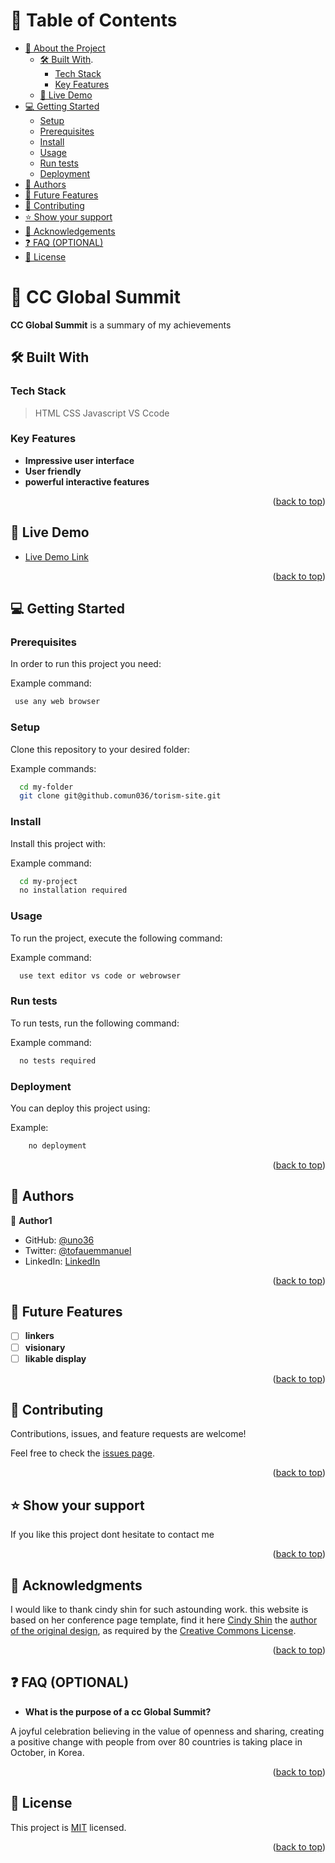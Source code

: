 <!-- TABLE OF CONTENTS -->

# 📗 Table of Contents

- [📖 About the Project](#about-project)
  - [🛠 Built With](#built-with).
    - [Tech Stack](#tech-stack)
    - [Key Features](#key-features)
  - [🚀 Live Demo](#live-demo)
- [💻 Getting Started](#getting-started)
  - [Setup](#setup)
  - [Prerequisites](#prerequisites)
  - [Install](#install)
  - [Usage](#usage)
  - [Run tests](#run-tests)
  - [Deployment](#triangular_flag_on_post-deployment)
- [👥 Authors](#authors)
- [🔭 Future Features](#future-features)
- [🤝 Contributing](#contributing)
- [⭐️ Show your support](#support)
- [🙏 Acknowledgements](#acknowledgements)
- [❓ FAQ (OPTIONAL)](#faq)
- [📝 License](#license)

<!-- PROJECT DESCRIPTION -->

# 📖 CC Global Summit <a name="about-project"></a>

**CC Global Summit** is a summary of  my achievements

## 🛠 Built With <a name="built-with"></a>

### Tech Stack <a name="tech-stack"></a>

> HTML
> CSS
> Javascript
> VS Ccode



<!-- Features -->

### Key Features <a name="key-features"></a>

- **Impressive user interface**
- **User friendly**
- **powerful interactive features**



<p align="right">(<a href="#readme-top">back to top</a>)</p>

<!-- LIVE DEMO -->

## 🚀 Live Demo <a name="live-demo"></a>



- [Live Demo Link](https://uno36.github.io/CC-Global-Summit-2015)

<p align="right">(<a href="#readme-top">back to top</a>)</p>

<!-- GETTING STARTED -->

## 💻 Getting Started <a name="getting-started"></a>


### Prerequisites

In order to run this project you need:


Example command:

```sh
 use any web browser
```

### Setup

Clone this repository to your desired folder:


Example commands:

```sh
  cd my-folder
  git clone git@github.comun036/torism-site.git
```

### Install

Install this project with:


Example command:

```sh
  cd my-project
  no installation required
```


### Usage

To run the project, execute the following command:


Example command:

```sh
  use text editor vs code or webrowser
```


### Run tests

To run tests, run the following command:


Example command:

```sh
  no tests required
```

### Deployment

You can deploy this project using:


Example:

```sh
    no deployment
```

<p align="right">(<a href="#readme-top">back to top</a>)</p>

<!-- AUTHORS -->

## 👥 Authors <a name="authors"></a>


👤 **Author1**

- GitHub: [@uno36](https://github.com/uno36)
- Twitter: [@tofauemmanuel](https://twitter.com/tofauemmanuel)
- LinkedIn: [LinkedIn](https://www.linkedin.com/in/emmanuel-tofa-673b2516a/)


<p align="right">(<a href="#readme-top">back to top</a>)</p>

<!-- FUTURE FEATURES -->

## 🔭 Future Features <a name="future-features"></a>


- [ ] **linkers**
- [ ] **visionary**
- [ ] **likable display**

<p align="right">(<a href="#readme-top">back to top</a>)</p>

<!-- CONTRIBUTING -->

## 🤝 Contributing <a name="contributing"></a>

Contributions, issues, and feature requests are welcome!

Feel free to check the [issues page](../../issues/).

<p align="right">(<a href="#readme-top">back to top</a>)</p>

<!-- SUPPORT -->

## ⭐️ Show your support <a name="support"></a>



If you like this project dont hesitate to contact me

<p align="right">(<a href="#readme-top">back to top</a>)</p>

<!-- ACKNOWLEDGEMENTS -->

## 🙏 Acknowledgments <a name="acknowledgements"></a>

I would like to thank cindy shin for such astounding work. this website is based on her conference page template, find it here [Cindy Shin](https://www.behance.net/adagio07) the [author of the original design](https://www.behance.net/gallery/29845175/CC-Global-Summit-2015), as required by the [Creative Commons License](https://creativecommons.org/licenses/).

<p align="right">(<a href="#readme-top">back to top</a>)</p>

<!-- FAQ (optional) -->

## ❓ FAQ (OPTIONAL) <a name="faq"></a>



- **What is the purpose of a cc Global Summit?**

A joyful celebration believing in the value of openness and sharing, creating a positive change with people from over 80 countries is taking place in October, in Korea.

<p align="right">(<a href="#readme-top">back to top</a>)</p>


<!-- LICENSE -->

## 📝 License <a name="license"></a>

This project is [MIT](LICENSE) licensed.


<p align="right">(<a href="#readme-top">back to top</a>)</p>
